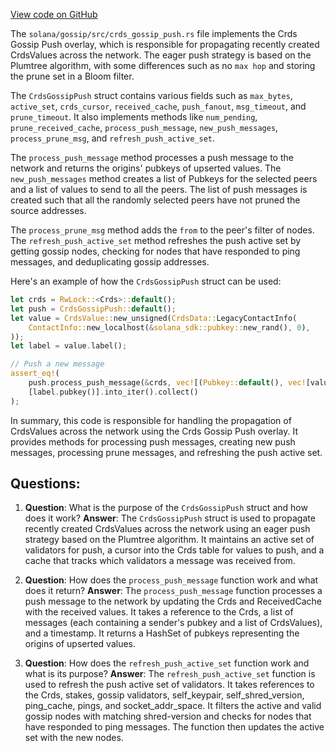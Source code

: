 [View code on GitHub](https://github.com/solana-labs/solana/blob/master/gossip/src/crds_gossip_push.rs)

The `solana/gossip/src/crds_gossip_push.rs` file implements the Crds Gossip Push overlay, which is responsible for propagating recently created CrdsValues across the network. The eager push strategy is based on the Plumtree algorithm, with some differences such as no `max hop` and storing the prune set in a Bloom filter.

The `CrdsGossipPush` struct contains various fields such as `max_bytes`, `active_set`, `crds_cursor`, `received_cache`, `push_fanout`, `msg_timeout`, and `prune_timeout`. It also implements methods like `num_pending`, `prune_received_cache`, `process_push_message`, `new_push_messages`, `process_prune_msg`, and `refresh_push_active_set`.

The `process_push_message` method processes a push message to the network and returns the origins' pubkeys of upserted values. The `new_push_messages` method creates a list of Pubkeys for the selected peers and a list of values to send to all the peers. The list of push messages is created such that all the randomly selected peers have not pruned the source addresses.

The `process_prune_msg` method adds the `from` to the peer's filter of nodes. The `refresh_push_active_set` method refreshes the push active set by getting gossip nodes, checking for nodes that have responded to ping messages, and deduplicating gossip addresses.

Here's an example of how the `CrdsGossipPush` struct can be used:

```rust
let crds = RwLock::<Crds>::default();
let push = CrdsGossipPush::default();
let value = CrdsValue::new_unsigned(CrdsData::LegacyContactInfo(
    ContactInfo::new_localhost(&solana_sdk::pubkey::new_rand(), 0),
));
let label = value.label();

// Push a new message
assert_eq!(
    push.process_push_message(&crds, vec![(Pubkey::default(), vec![value.clone()])], 0),
    [label.pubkey()].into_iter().collect()
);
```

In summary, this code is responsible for handling the propagation of CrdsValues across the network using the Crds Gossip Push overlay. It provides methods for processing push messages, creating new push messages, processing prune messages, and refreshing the push active set.
## Questions: 
 1. **Question**: What is the purpose of the `CrdsGossipPush` struct and how does it work?
   **Answer**: The `CrdsGossipPush` struct is used to propagate recently created CrdsValues across the network using an eager push strategy based on the Plumtree algorithm. It maintains an active set of validators for push, a cursor into the Crds table for values to push, and a cache that tracks which validators a message was received from.

2. **Question**: How does the `process_push_message` function work and what does it return?
   **Answer**: The `process_push_message` function processes a push message to the network by updating the Crds and ReceivedCache with the received values. It takes a reference to the Crds, a list of messages (each containing a sender's pubkey and a list of CrdsValues), and a timestamp. It returns a HashSet of pubkeys representing the origins of upserted values.

3. **Question**: How does the `refresh_push_active_set` function work and what is its purpose?
   **Answer**: The `refresh_push_active_set` function is used to refresh the push active set of validators. It takes references to the Crds, stakes, gossip validators, self_keypair, self_shred_version, ping_cache, pings, and socket_addr_space. It filters the active and valid gossip nodes with matching shred-version and checks for nodes that have responded to ping messages. The function then updates the active set with the new nodes.